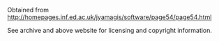 Obtained from http://homepages.inf.ed.ac.uk/jyamagis/software/page54/page54.html

See archive and above website for licensing and copyright information.
